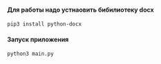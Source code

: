 #### Для работы надо устнаовить бибилиотеку docx
`pip3 install python-docx`

#### Запуск приложения
`python3 main.py`
